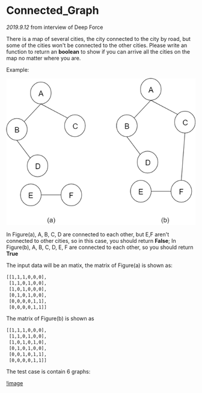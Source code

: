 # Connected_Graph

*2019.9.12* from interview of Deep Force

There is a map of several cities, the city connected to the city by road, but some of the cities won't be connected to the other cities.
Please write an function to return an **boolean** to show if you can arrive all the cities on the map no matter where you are.

Example:

![image](https://github.com/due32101/Interview_test/blob/master/connected_graph/images/example.png)

In Figure(a), A, B, C, D are connected to each other, but E,F aren't connected to other cities, so in this case, you should return **False**; In Figure(b), A, B, C, D, E, F are connected to each other, so you should return **True**

The input data will be an matix, the matrix of Figure(a) is shown as:
```
[[1,1,1,0,0,0],
 [1,1,0,1,0,0],
 [1,0,1,0,0,0],
 [0,1,0,1,0,0],
 [0,0,0,0,1,1],
 [0,0,0,0,1,1]]
```
The matrix of Figure(b) is shown as
```
[[1,1,1,0,0,0],
 [1,1,0,1,0,0],
 [1,0,1,0,1,0],
 [0,1,0,1,0,0],
 [0,0,1,0,1,1],
 [0,0,0,0,1,1]]
```

The test case is contain 6 graphs:

[!image](https://github.com/due32101/Interview_test/blob/master/connected_graph/images/connect_test.png)
